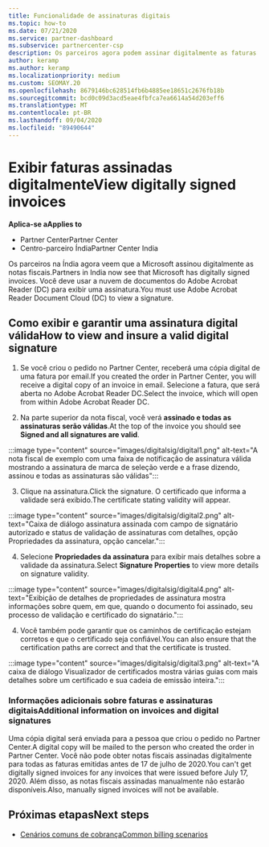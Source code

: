 ```yaml
---
title: Funcionalidade de assinaturas digitais
ms.topic: how-to
ms.date: 07/21/2020
ms.service: partner-dashboard
ms.subservice: partnercenter-csp
description: Os parceiros agora podem assinar digitalmente as faturas
author: keramp
ms.author: keramp
ms.localizationpriority: medium
ms.custom: SEOMAY.20
ms.openlocfilehash: 8679146bc628514fb6b4885ee18651c2676fb18b
ms.sourcegitcommit: bcd0c09d3acd5eae4fbfca7ea6614a54d203eff6
ms.translationtype: MT
ms.contentlocale: pt-BR
ms.lasthandoff: 09/04/2020
ms.locfileid: "89490644"
---
```

# <a name="view-digitally-signed-invoices"></a><span data-ttu-id="a6998-103">Exibir faturas assinadas digitalmente</span><span class="sxs-lookup"><span data-stu-id="a6998-103">View digitally signed invoices</span></span>

<span data-ttu-id="a6998-104">**Aplica-se a**</span><span class="sxs-lookup"><span data-stu-id="a6998-104">**Applies to**</span></span>

- <span data-ttu-id="a6998-105">Partner Center</span><span class="sxs-lookup"><span data-stu-id="a6998-105">Partner Center</span></span>
- <span data-ttu-id="a6998-106">Centro-parceiro Índia</span><span class="sxs-lookup"><span data-stu-id="a6998-106">Partner Center India</span></span>


<span data-ttu-id="a6998-107">Os parceiros na Índia agora veem que a Microsoft assinou digitalmente as notas fiscais.</span><span class="sxs-lookup"><span data-stu-id="a6998-107">Partners in India now see that Microsoft has digitally signed invoices.</span></span> <span data-ttu-id="a6998-108">Você deve usar a nuvem de documentos do Adobe Acrobat Reader (DC) para exibir uma assinatura.</span><span class="sxs-lookup"><span data-stu-id="a6998-108">You must use Adobe Acrobat Reader Document Cloud (DC) to view a signature.</span></span>

## <a name="how-to-view-and-insure-a-valid-digital-signature"></a><span data-ttu-id="a6998-109">Como exibir e garantir uma assinatura digital válida</span><span class="sxs-lookup"><span data-stu-id="a6998-109">How to view and insure a valid digital signature</span></span>


1. <span data-ttu-id="a6998-110">Se você criou o pedido no Partner Center, receberá uma cópia digital de uma fatura por email.</span><span class="sxs-lookup"><span data-stu-id="a6998-110">If you created the order in Partner Center, you will receive a digital copy of an invoice in email.</span></span> <span data-ttu-id="a6998-111">Selecione a fatura, que será aberta no Adobe Acrobat Reader DC.</span><span class="sxs-lookup"><span data-stu-id="a6998-111">Select the invoice, which will open from within Adobe Acrobat Reader DC.</span></span>


2. <span data-ttu-id="a6998-112">Na parte superior da nota fiscal, você verá **assinado e todas as assinaturas serão válidas**.</span><span class="sxs-lookup"><span data-stu-id="a6998-112">At the top of the invoice you should see **Signed and all signatures are valid**.</span></span>
 
 :::image type="content" source="images/digitalsig/digital1.png" alt-text="A nota fiscal de exemplo com uma faixa de notificação de assinatura válida mostrando a assinatura de marca de seleção verde e a frase dizendo, assinou e todas as assinaturas são válidas":::

3. <span data-ttu-id="a6998-114">Clique na assinatura.</span><span class="sxs-lookup"><span data-stu-id="a6998-114">Click the signature.</span></span> <span data-ttu-id="a6998-115">O certificado que informa a validade será exibido.</span><span class="sxs-lookup"><span data-stu-id="a6998-115">The certificate stating validity will appear.</span></span>

:::image type="content" source="images/digitalsig/digital2.png" alt-text="Caixa de diálogo assinatura assinada com campo de signatário autorizado e status de validação de assinaturas com detalhes, opção Propriedades da assinatura, opção cancelar."::: 

4. <span data-ttu-id="a6998-117">Selecione **Propriedades da assinatura** para exibir mais detalhes sobre a validade da assinatura.</span><span class="sxs-lookup"><span data-stu-id="a6998-117">Select **Signature Properties** to view more details on signature validity.</span></span>

:::image type="content" source="images/digitalsig/digital4.png" alt-text="Exibição de detalhes de propriedades de assinatura mostra informações sobre quem, em que, quando o documento foi assinado, seu processo de validação e certificado do signatário."::: 

4. <span data-ttu-id="a6998-119">Você também pode garantir que os caminhos de certificação estejam corretos e que o certificado seja confiável.</span><span class="sxs-lookup"><span data-stu-id="a6998-119">You can also ensure that the certification paths are correct and that the certificate is trusted.</span></span>

 :::image type="content" source="images/digitalsig/digital3.png" alt-text="A caixa de diálogo Visualizador de certificados mostra várias guias com mais detalhes sobre um certificado e sua cadeia de emissão inteira.":::

### <a name="additional-information-on-invoices-and-digital-signatures"></a><span data-ttu-id="a6998-121">Informações adicionais sobre faturas e assinaturas digitais</span><span class="sxs-lookup"><span data-stu-id="a6998-121">Additional information on invoices and digital signatures</span></span>

<span data-ttu-id="a6998-122">Uma cópia digital será enviada para a pessoa que criou o pedido no Partner Center.</span><span class="sxs-lookup"><span data-stu-id="a6998-122">A digital copy will be mailed to the person who created the order in Partner Center.</span></span> <span data-ttu-id="a6998-123">Você não pode obter notas fiscais assinadas digitalmente para todas as faturas emitidas antes de 17 de julho de 2020.</span><span class="sxs-lookup"><span data-stu-id="a6998-123">You can't get digitally signed invoices for any invoices that were issued before July 17, 2020.</span></span> <span data-ttu-id="a6998-124">Além disso, as notas fiscais assinadas manualmente não estarão disponíveis.</span><span class="sxs-lookup"><span data-stu-id="a6998-124">Also, manually signed invoices will not be available.</span></span>

## <a name="next-steps"></a><span data-ttu-id="a6998-125">Próximas etapas</span><span class="sxs-lookup"><span data-stu-id="a6998-125">Next steps</span></span>

- [<span data-ttu-id="a6998-126">Cenários comuns de cobrança</span><span class="sxs-lookup"><span data-stu-id="a6998-126">Common billing scenarios</span></span>](common-billing-scenarios.md)